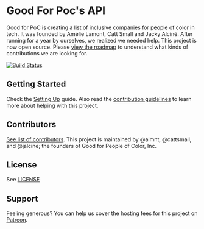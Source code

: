 # Good For Poc's API

Good for PoC is creating a list of inclusive companies for people of color in tech.
It was founded by Amélie Lamont, Catt Small and Jacky Alciné. After running for a year by
ourselves, we realized we needed help. This project is now open source. Please
[view the roadmap](https://github.com/GoodForPoC/GoodForPoC/projects/1) to understand what kinds of contributions we are looking for.

[![Build Status](https://travis-ci.org/goodforpoc/goodforpoc-api.svg?branch=master)](https://travis-ci.org/goodforpoc/goodforpoc-api)

## Getting Started
Check the [Setting Up](./SETTING_UP.markdown) guide. Also read the [contribution guidelines](./CONTRIBUTING.md) to learn more about helping with this project.

## Contributors
[See list of contributors](https://github.com/GoodForPoC/GoodForPoC-API/graphs/contributors).
This project is maintained by @almnt, @cattsmall, and @jalcine; the founders of Good for People of Color, Inc.

## License
See [LICENSE](./LICENSE.markdown)

## Support
Feeling generous? You can help us cover the hosting fees for this project on [Patreon](https://www.patreon.com/goodforpoc).
